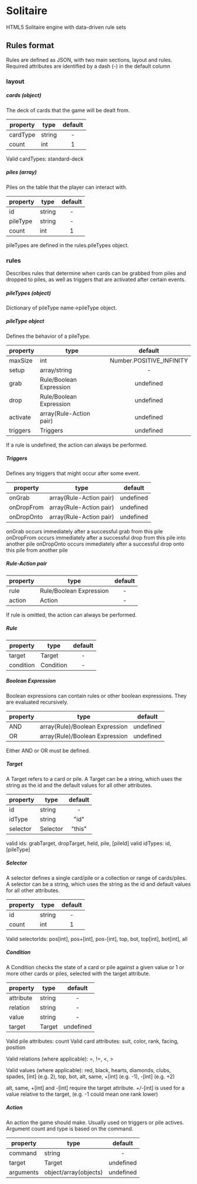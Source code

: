 # Solitaire
HTML5 Solitaire engine with data-driven rule sets


## Rules format
Rules are defined as JSON, with two main sections, layout and rules.
Required attributes are identified by a dash (-) in the default column

### layout

##### cards (object)
The deck of cards that the game will be dealt from.

| property | type   | default |
|----------|--------|:-------:|
| cardType | string |    -    |
| count    | int    |    1    |

Valid cardTypes: standard-deck

##### piles (array)
Piles on the table that the player can interact with.

| property | type   | default |
|----------|--------|:-------:|
| id       | string |    -    |
| pileType | string |    -    |
| count    | int    |    1    |

pileTypes are defined in the rules.pileTypes object.

### rules

Describes rules that determine when cards can be grabbed from piles and dropped
to piles, as well as triggers that are activated after certain events.

##### pileTypes (object)
Dictionary of pileType name->pileType object.

##### pileType object

Defines the behavior of a pileType.

| property | type         |          default         |
|----------|--------------|:------------------------:|
| maxSize  | int          | Number.POSITIVE_INFINITY |
| setup    | array/string |             -            |
| grab     | Rule/Boolean Expression |         undefined        |
| drop     | Rule/Boolean Expression |         undefined        |
| activate | array(Rule-Action pair) |       undefined       |
| triggers | Triggers     |         undefined        |

If a rule is undefined, the action can always be performed.


##### Triggers

Defines any triggers that might occur after some event.

| property   | type        | default |
|------------|-------------|:-------:|
| onGrab     | array(Rule-Action pair) | undefined |
| onDropFrom | array(Rule-Action pair) | undefined |
| onDropOnto | array(Rule-Action pair) | undefined |

onGrab occurs immediately after a successful grab from this pile
onDropFrom occurs immediately after a successful drop from this pile into another pile
onDropOnto occurs immediately after a successful drop onto this pile from another pile

##### Rule-Action pair

| property | type   | default |
|----------|--------|:-------:|
| rule     | Rule/Boolean Expression   |    -    |
| action   | Action                    |    -    |

If rule is omitted, the action can always be performed.

##### Rule

| property  | type      | default |
|-----------|-----------|:-------:|
| target    | Target    |    -    |
| condition | Condition |    -    |

##### Boolean Expression
Boolean expressions can contain rules or other boolean expressions.
They are evaluated recursively.

| property     | type             | default |
|--------------|------------------|:-------:|
| AND          | array(Rule)/Boolean Expression | undefined |
| OR           | array(Rule)/Boolean Expression | undefined |

Either AND or OR must be defined.

##### Target
A Target refers to a card or pile. A Target can be a string, which uses the string
as the id and the default values for all other attributes.

| property | type     | default |
|----------|----------|:-------:|
| id       | string   |    -    |
| idType   | string   |   "id"  |
| selector | Selector |  "this" |

valid ids: grabTarget, dropTarget, held, pile, [pileId]
valid idTypes: id, [pileType]

##### Selector
A selector defines a single card/pile or a collection or range of cards/piles.
A selector can be a string, which uses the string as the id and default values
for all other attributes.

| property | type     | default |
|----------|----------|:-------:|
| id       | string   |    -    |
| count    | int      |    1    |

Valid selectorIds: pos[int], pos+[int], pos-[int], top, bot, top[int], bot[int], all

##### Condition
A Condition checks the state of a card or pile against a given value or 1 or more
other cards or piles, selected with the target attribute.

| property  | type     | default |
|-----------|----------|:-------:|
| attribute | string   |    -    |
| relation  | string   |    -    |
| value     | string   |    -    |
| target    | Target   | undefined |

Valid pile attributes: count
Valid card attributes: suit, color, rank, facing, position

Valid relations (where applicable): =, !=, <, >

Valid values (where applicable): red, black, hearts, diamonds, clubs, spades,
[int] (e.g. 2), top, bot, alt, same, +[int] (e.g. -1), -[int] (e.g. +2)

alt, same, +[int] and -[int] require the target attribute. +/-[int] is used for a value relative to the target, (e.g. -1 could mean one rank lower)


##### Action

An action the game should make. Usually used on triggers or pile actives.
Argument count and type is based on the command.

| property  | type                  | default |
|-----------|-----------------------|:-------:|
| command   | string                |     -     |
| target    | Target                | undefined |
| arguments | object/array(objects) | undefined |
